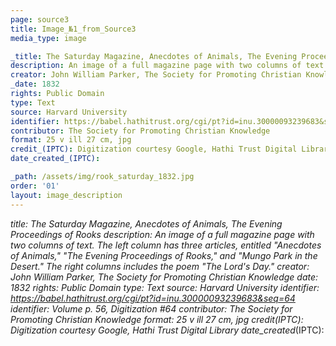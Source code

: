 ```yaml
---
page: source3
title: Image_№1_from_Source3
media_type: image

_title: The Saturday Magazine, Anecdotes of Animals, The Evening Proceedings of Rooks
description: An image of a full magazine page with two columns of text. The left column has three articles, entitled "Anecdotes of Animals," "The Evening Proceedings of Rooks," and "Mungo Park in the Desert." The right columns includes the poem "The Lord's Day."
creator: John William Parker, The Society for Promoting Christian Knowledge 
_date: 1832
rights: Public Domain
type: Text
source: Harvard University
identifier: https://babel.hathitrust.org/cgi/pt?id=inu.30000093239683&seq=64 Volume p. 56, Digitization #64
contributor: The Society for Promoting Christian Knowledge
format: 25 v ill 27 cm, jpg
credit_(IPTC): Digitization courtesy Google, Hathi Trust Digital Library
date_created_(IPTC):

_path: /assets/img/rook_saturday_1832.jpg
order: '01'
layout: image_description
---
```


_title: The Saturday Magazine, Anecdotes of Animals, The Evening Proceedings of Rooks
description: An image of a full magazine page with two columns of text. The left column has three articles, entitled "Anecdotes of Animals," "The Evening Proceedings of Rooks," and "Mungo Park in the Desert." The right columns includes the poem "The Lord's Day."
creator: John William Parker, The Society for Promoting Christian Knowledge 
_date: 1832
rights: Public Domain
type: Text
source: Harvard University
identifier: https://babel.hathitrust.org/cgi/pt?id=inu.30000093239683&seq=64
identifier: Volume p. 56, Digitization #64
contributor: The Society for Promoting Christian Knowledge
format: 25 v ill 27 cm, jpg
credit_(IPTC): Digitization courtesy Google, Hathi Trust Digital Library
date_created_(IPTC):


